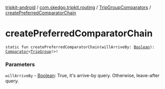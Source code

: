 [tripkit-android](../../index.md) / [com.skedgo.tripkit.routing](../index.md) / [TripGroupComparators](index.md) / [createPreferredComparatorChain](./create-preferred-comparator-chain.md)

# createPreferredComparatorChain

`static fun createPreferredComparatorChain(willArriveBy: `[`Boolean`](https://kotlinlang.org/api/latest/jvm/stdlib/kotlin/-boolean/index.html)`): `[`Comparator`](https://docs.oracle.com/javase/7/docs/api/java/util/Comparator.html)`<`[`TripGroup`](../-trip-group/index.md)`!>!`

### Parameters

`willArriveBy` - [Boolean](https://kotlinlang.org/api/latest/jvm/stdlib/kotlin/-boolean/index.html): True, it's arrive-by query. Otherwise, leave-after query.